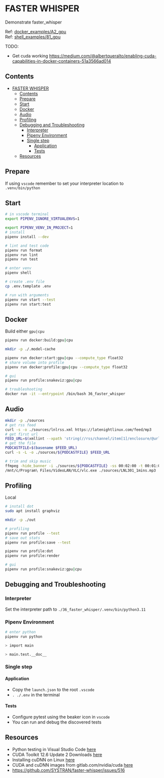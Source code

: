 # FASTER WHISPER

Demonstrate faster_whisper

Ref: [docker_examples/A2_gpu](https://github.com/chrisguest75/shell_examples/tree/master/A2_gpu)  
Ref: [shell_examples/81_gpu](https://github.com/chrisguest75/shell_examples/tree/master/81_gpu)  

TODO:

* Get cuda working https://medium.com/@albertqueralto/enabling-cuda-capabilities-in-docker-containers-51a3566ad014

## Contents

- [FASTER WHISPER](#faster-whisper)
  - [Contents](#contents)
  - [Prepare](#prepare)
  - [Start](#start)
  - [Docker](#docker)
  - [Audio](#audio)
  - [Profiling](#profiling)
  - [Debugging and Troubleshooting](#debugging-and-troubleshooting)
    - [Interpreter](#interpreter)
    - [Pipenv Environment](#pipenv-environment)
    - [Single step](#single-step)
      - [Application](#application)
      - [Tests](#tests)
  - [Resources](#resources)

## Prepare

If using `vscode` remember to set your interpreter location to `.venv/bin/python`

## Start

```sh
# in vscode terminal
export PIPENV_IGNORE_VIRTUALENVS=1

export PIPENV_VENV_IN_PROJECT=1
# install
pipenv install --dev

# lint and test code
pipenv run format
pipenv run lint
pipenv run test

# enter venv
pipenv shell

# create .env file
cp .env.template .env

# run with arguments
pipenv run start --test
pipenv run start:test
```

## Docker

Build either `gpu|cpu`  

```sh
pipenv run docker:build:gpu|cpu      

mkdir -p ./.model-cache

pipenv run docker:start:gpu|cpu --compute_type float32     
# share volume into profile  
pipenv run docker:profile:gpu|cpu --compute_type float32    

# gui
pipenv run profile:snakeviz:gpu|cpu     

# troubleshooting    
docker run -it --entrypoint /bin/bash 36_faster_whisper
```

## Audio

```sh
mkdir -p ./sources
# get rss feed
curl -s -o ./sources/lnlrss.xml https://latenightlinux.com/feed/mp3
# get first url
FEED_URL=$(xmllint --xpath 'string(//rss/channel/item[1]/enclosure/@url)' --format --pretty 2 ./sources/lnlrss.xml)
# get the file
PODCASTFILE=$(basename $FEED_URL)
curl -s -L -o ./sources/${PODCASTFILE} $FEED_URL

# trim and skip music
ffmpeg -hide_banner -i ./sources/${PODCASTFILE} -ss 00:02:00 -t 00:01:00 ./sources/LNL301_1mins.mp3
/mnt/c/Program\ Files/VideoLAN/VLC/vlc.exe ./sources/LNL301_1mins.mp3 
```

## Profiling

Local  

```sh
# install dot
sudo apt install graphviz
```

```sh
mkdir -p ./out

# profiling 
pipenv run profile --test
# save out stats
pipenv run profile:save --test

pipenv run profile:dot
pipenv run profile:render

# gui
pipenv run profile:snakeviz:gpu|cpu
```

## Debugging and Troubleshooting

### Interpreter

Set the interpreter path to `./36_faster_whisper/.venv/bin/python3.11`

### Pipenv Environment

```sh
# enter python
pipenv run python

> import main

> main.test.__doc__
```

### Single step

#### Application

- Copy the `launch.json` to the root `.vscode`
- `. ./.env` in the terminal

#### Tests

- Configure pytest using the beaker icon in `vscode`
- You can run and debug the discovered tests

## Resources

- Python testing in Visual Studio Code [here](https://code.visualstudio.com/docs/python/testing#_example-test-walkthroughs)
- CUDA Toolkit 12.6 Update 2 Downloads [here](https://developer.nvidia.com/cuda-downloads)
- Installing cuDNN on Linux [here](https://docs.nvidia.com/deeplearning/cudnn/latest/installation/linux.html)
- CUDA and cuDNN images from gitlab.com/nvidia/cuda [here](https://hub.docker.com/r/nvidia/cuda/)
- https://github.com/SYSTRAN/faster-whisper/issues/516

